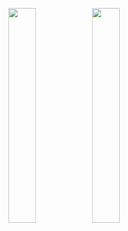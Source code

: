 <img src="https://wakatime.com/share/@Julyfun/ea60d171-ebee-4e22-9dce-2d03655b3244.svg" width="33%" class="block"/><img src="https://wakatime.com/share/@Julyfun/a4e0af55-5282-4614-9bec-a476771fc74e.svg" width="33%" class="block"/>

